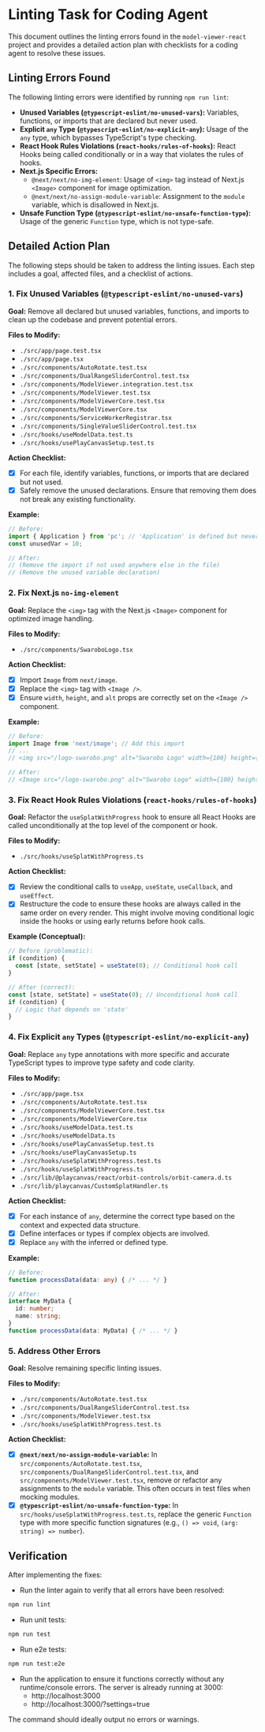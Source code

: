 # Linting Task for Coding Agent

This document outlines the linting errors found in the `model-viewer-react` project and provides a detailed action plan with checklists for a coding agent to resolve these issues.

## Linting Errors Found

The following linting errors were identified by running `npm run lint`:

*   **Unused Variables (`@typescript-eslint/no-unused-vars`):** Variables, functions, or imports that are declared but never used.
*   **Explicit `any` Type (`@typescript-eslint/no-explicit-any`):** Usage of the `any` type, which bypasses TypeScript's type checking.
*   **React Hook Rules Violations (`react-hooks/rules-of-hooks`):** React Hooks being called conditionally or in a way that violates the rules of hooks.
*   **Next.js Specific Errors:**
    *   `@next/next/no-img-element`: Usage of `<img>` tag instead of Next.js `<Image>` component for image optimization.
    *   `@next/next/no-assign-module-variable`: Assignment to the `module` variable, which is disallowed in Next.js.
*   **Unsafe Function Type (`@typescript-eslint/no-unsafe-function-type`):** Usage of the generic `Function` type, which is not type-safe.

## Detailed Action Plan

The following steps should be taken to address the linting issues. Each step includes a goal, affected files, and a checklist of actions.

### 1. Fix Unused Variables (`@typescript-eslint/no-unused-vars`)

**Goal:** Remove all declared but unused variables, functions, and imports to clean up the codebase and prevent potential errors.

**Files to Modify:**
*   `./src/app/page.test.tsx`
*   `./src/app/page.tsx`
*   `./src/components/AutoRotate.test.tsx`
*   `./src/components/DualRangeSliderControl.test.tsx`
*   `./src/components/ModelViewer.integration.test.tsx`
*   `./src/components/ModelViewer.test.tsx`
*   `./src/components/ModelViewerCore.test.tsx`
*   `./src/components/ModelViewerCore.tsx`
*   `./src/components/ServiceWorkerRegistrar.tsx`
*   `./src/components/SingleValueSliderControl.test.tsx`
*   `./src/hooks/useModelData.test.ts`
*   `./src/hooks/usePlayCanvasSetup.test.ts`

**Action Checklist:**
- [x] For each file, identify variables, functions, or imports that are declared but not used.
- [x] Safely remove the unused declarations. Ensure that removing them does not break any existing functionality.

**Example:**
```typescript
// Before:
import { Application } from 'pc'; // 'Application' is defined but never used.
const unusedVar = 10;

// After:
// (Remove the import if not used anywhere else in the file)
// (Remove the unused variable declaration)
```

### 2. Fix Next.js `no-img-element`

**Goal:** Replace the `<img>` tag with the Next.js `<Image>` component for optimized image handling.

**Files to Modify:**
*   `./src/components/SwaroboLogo.tsx`

**Action Checklist:**
- [x] Import `Image` from `next/image`.
- [x] Replace the `<img>` tag with `<Image />`.
- [x] Ensure `width`, `height`, and `alt` props are correctly set on the `<Image />` component.

**Example:**
```typescript
// Before:
import Image from 'next/image'; // Add this import
// ...
// <img src="/logo-swarobo.png" alt="Swarobo Logo" width={100} height={50} />

// After:
// <Image src="/logo-swarobo.png" alt="Swarobo Logo" width={100} height={50} />
```

### 3. Fix React Hook Rules Violations (`react-hooks/rules-of-hooks`)

**Goal:** Refactor the `useSplatWithProgress` hook to ensure all React Hooks are called unconditionally at the top level of the component or hook.

**Files to Modify:**
*   `./src/hooks/useSplatWithProgress.ts`

**Action Checklist:**
- [x] Review the conditional calls to `useApp`, `useState`, `useCallback`, and `useEffect`.
- [x] Restructure the code to ensure these hooks are always called in the same order on every render. This might involve moving conditional logic inside the hooks or using early returns before hook calls.

**Example (Conceptual):**
```typescript
// Before (problematic):
if (condition) {
  const [state, setState] = useState(0); // Conditional hook call
}

// After (correct):
const [state, setState] = useState(0); // Unconditional hook call
if (condition) {
  // Logic that depends on 'state'
}
```

### 4. Fix Explicit `any` Types (`@typescript-eslint/no-explicit-any`)

**Goal:** Replace `any` type annotations with more specific and accurate TypeScript types to improve type safety and code clarity.

**Files to Modify:**
*   `./src/app/page.tsx`
*   `./src/components/AutoRotate.test.tsx`
*   `./src/components/ModelViewerCore.test.tsx`
*   `./src/components/ModelViewerCore.tsx`
*   `./src/hooks/useModelData.test.ts`
*   `./src/hooks/useModelData.ts`
*   `./src/hooks/usePlayCanvasSetup.test.ts`
*   `./src/hooks/usePlayCanvasSetup.ts`
*   `./src/hooks/useSplatWithProgress.test.ts`
*   `./src/hooks/useSplatWithProgress.ts`
*   `./src/lib/@playcanvas/react/orbit-controls/orbit-camera.d.ts`
*   `./src/lib/playcanvas/CustomSplatHandler.ts`

**Action Checklist:**
- [x] For each instance of `any`, determine the correct type based on the context and expected data structure.
- [x] Define interfaces or types if complex objects are involved.
- [x] Replace `any` with the inferred or defined type.

**Example:**
```typescript
// Before:
function processData(data: any) { /* ... */ }

// After:
interface MyData {
  id: number;
  name: string;
}
function processData(data: MyData) { /* ... */ }
```

### 5. Address Other Errors

**Goal:** Resolve remaining specific linting issues.

**Files to Modify:**
*   `./src/components/AutoRotate.test.tsx`
*   `./src/components/DualRangeSliderControl.test.tsx`
*   `./src/components/ModelViewer.test.tsx`
*   `./src/hooks/useSplatWithProgress.test.ts`

**Action Checklist:**
- [x] **`@next/next/no-assign-module-variable`:** In `src/components/AutoRotate.test.tsx`, `src/components/DualRangeSliderControl.test.tsx`, and `src/components/ModelViewer.test.tsx`, remove or refactor any assignments to the `module` variable. This often occurs in test files when mocking modules.
- [x] **`@typescript-eslint/no-unsafe-function-type`:** In `src/hooks/useSplatWithProgress.test.ts`, replace the generic `Function` type with more specific function signatures (e.g., `() => void`, `(arg: string) => number`).

## Verification

After implementing the fixes:
- Run the linter again to verify that all errors have been resolved:
```bash
npm run lint
```
- Run unit tests:
```bash
npm run test
```
- Run e2e tests:
```bash
npm run test:e2e
```
- Run the application to ensure it functions correctly without any runtime/console errors. The server is already running at 3000:
  - http://localhost:3000
  - http://localhost:3000/?settings=true


The command should ideally output no errors or warnings.
